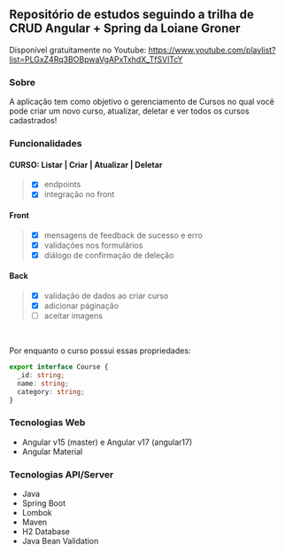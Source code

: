 ## Repositório de estudos seguindo a trilha de CRUD Angular + Spring da Loiane Groner


Disponível gratuitamente no Youtube: https://www.youtube.com/playlist?list=PLGxZ4Rq3BOBpwaVgAPxTxhdX_TfSVlTcY

### Sobre
A aplicação tem como objetivo o gerenciamento de Cursos no qual você pode criar um novo curso, atualizar, deletar e ver todos os cursos cadastrados!
<br>

### Funcionalidades

#### CURSO: Listar | Criar | Atualizar | Deletar
> - [x] endpoints
> - [x] integração no front
     
#### Front
> - [x] mensagens de feedback de sucesso e erro
> - [x] validações nos formulários
> - [x] diálogo de confirmação de deleção
        
#### Back
> - [x] validação de dados ao criar curso
> - [x] adicionar páginação
> - [ ] aceitar imagens

<br />

Por enquanto o curso possui essas propriedades:
```ts
export interface Course {
  _id: string;
  name: string;
  category: string;
}
```

### Tecnologias Web
- Angular v15 (master) e Angular v17 (angular17)
- Angular Material

### Tecnologias API/Server
- Java
- Spring Boot
- Lombok
- Maven
- H2 Database
- Java Bean Validation
